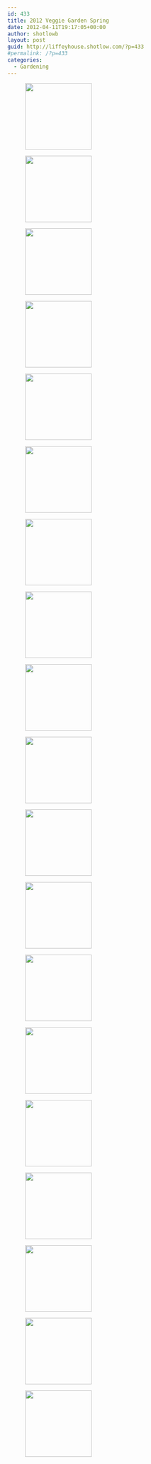 ```yaml
---
id: 433
title: 2012 Veggie Garden Spring
date: 2012-04-11T19:17:05+00:00
author: shotlowb
layout: post
guid: http://liffeyhouse.shotlow.com/?p=433
#permalink: /?p=433
categories:
  - Gardening
---
```

<div id='gallery-9' class='gallery galleryid-433 gallery-columns-3 gallery-size-thumbnail'>
  <figure class='gallery-item'>

  <div class='gallery-icon landscape'>
    <a href='http://localhost:4567/wp-content/uploads/2012/04/P4040001.jpg'><img width="150" height="150" src="http://localhost:4567/wp-content/uploads/2012/04/P4040001-150x150.jpg" class="attachment-thumbnail size-thumbnail" alt="" srcset="http://localhost:4567/wp-content/uploads/2012/04/P4040001-150x150.jpg 150w, http://localhost:4567/wp-content/uploads/2012/04/P4040001-100x100.jpg 100w" sizes="100vw" /></a>
  </div></figure><figure class='gallery-item'>

  <div class='gallery-icon portrait'>
    <a href='http://localhost:4567/wp-content/uploads/2012/04/P4040019.jpg'><img width="150" height="150" src="http://localhost:4567/wp-content/uploads/2012/04/P4040019-150x150.jpg" class="attachment-thumbnail size-thumbnail" alt="" srcset="http://localhost:4567/wp-content/uploads/2012/04/P4040019-150x150.jpg 150w, http://localhost:4567/wp-content/uploads/2012/04/P4040019-100x100.jpg 100w" sizes="100vw" /></a>
  </div></figure><figure class='gallery-item'>

  <div class='gallery-icon portrait'>
    <a href='http://localhost:4567/wp-content/uploads/2012/04/P4040018.jpg'><img width="150" height="150" src="http://localhost:4567/wp-content/uploads/2012/04/P4040018-150x150.jpg" class="attachment-thumbnail size-thumbnail" alt="" srcset="http://localhost:4567/wp-content/uploads/2012/04/P4040018-150x150.jpg 150w, http://localhost:4567/wp-content/uploads/2012/04/P4040018-100x100.jpg 100w" sizes="100vw" /></a>
  </div></figure><figure class='gallery-item'>

  <div class='gallery-icon portrait'>
    <a href='http://localhost:4567/wp-content/uploads/2012/04/P4040017.jpg'><img width="150" height="150" src="http://localhost:4567/wp-content/uploads/2012/04/P4040017-150x150.jpg" class="attachment-thumbnail size-thumbnail" alt="" srcset="http://localhost:4567/wp-content/uploads/2012/04/P4040017-150x150.jpg 150w, http://localhost:4567/wp-content/uploads/2012/04/P4040017-100x100.jpg 100w" sizes="100vw" /></a>
  </div></figure><figure class='gallery-item'>

  <div class='gallery-icon portrait'>
    <a href='http://localhost:4567/wp-content/uploads/2012/04/P4040016.jpg'><img width="150" height="150" src="http://localhost:4567/wp-content/uploads/2012/04/P4040016-150x150.jpg" class="attachment-thumbnail size-thumbnail" alt="" srcset="http://localhost:4567/wp-content/uploads/2012/04/P4040016-150x150.jpg 150w, http://localhost:4567/wp-content/uploads/2012/04/P4040016-100x100.jpg 100w" sizes="100vw" /></a>
  </div></figure><figure class='gallery-item'>

  <div class='gallery-icon portrait'>
    <a href='http://localhost:4567/wp-content/uploads/2012/04/P4040015.jpg'><img width="150" height="150" src="http://localhost:4567/wp-content/uploads/2012/04/P4040015-150x150.jpg" class="attachment-thumbnail size-thumbnail" alt="" srcset="http://localhost:4567/wp-content/uploads/2012/04/P4040015-150x150.jpg 150w, http://localhost:4567/wp-content/uploads/2012/04/P4040015-100x100.jpg 100w" sizes="100vw" /></a>
  </div></figure><figure class='gallery-item'>

  <div class='gallery-icon portrait'>
    <a href='http://localhost:4567/wp-content/uploads/2012/04/P4040014.jpg'><img width="150" height="150" src="http://localhost:4567/wp-content/uploads/2012/04/P4040014-150x150.jpg" class="attachment-thumbnail size-thumbnail" alt="" srcset="http://localhost:4567/wp-content/uploads/2012/04/P4040014-150x150.jpg 150w, http://localhost:4567/wp-content/uploads/2012/04/P4040014-100x100.jpg 100w" sizes="100vw" /></a>
  </div></figure><figure class='gallery-item'>

  <div class='gallery-icon portrait'>
    <a href='http://localhost:4567/wp-content/uploads/2012/04/P4040013.jpg'><img width="150" height="150" src="http://localhost:4567/wp-content/uploads/2012/04/P4040013-150x150.jpg" class="attachment-thumbnail size-thumbnail" alt="" srcset="http://localhost:4567/wp-content/uploads/2012/04/P4040013-150x150.jpg 150w, http://localhost:4567/wp-content/uploads/2012/04/P4040013-100x100.jpg 100w" sizes="100vw" /></a>
  </div></figure><figure class='gallery-item'>

  <div class='gallery-icon portrait'>
    <a href='http://localhost:4567/wp-content/uploads/2012/04/P4040012.jpg'><img width="150" height="150" src="http://localhost:4567/wp-content/uploads/2012/04/P4040012-150x150.jpg" class="attachment-thumbnail size-thumbnail" alt="" srcset="http://localhost:4567/wp-content/uploads/2012/04/P4040012-150x150.jpg 150w, http://localhost:4567/wp-content/uploads/2012/04/P4040012-100x100.jpg 100w" sizes="100vw" /></a>
  </div></figure><figure class='gallery-item'>

  <div class='gallery-icon portrait'>
    <a href='http://localhost:4567/wp-content/uploads/2012/04/P4040011.jpg'><img width="150" height="150" src="http://localhost:4567/wp-content/uploads/2012/04/P4040011-150x150.jpg" class="attachment-thumbnail size-thumbnail" alt="" srcset="http://localhost:4567/wp-content/uploads/2012/04/P4040011-150x150.jpg 150w, http://localhost:4567/wp-content/uploads/2012/04/P4040011-100x100.jpg 100w" sizes="100vw" /></a>
  </div></figure><figure class='gallery-item'>

  <div class='gallery-icon portrait'>
    <a href='http://localhost:4567/wp-content/uploads/2012/04/P4040010.jpg'><img width="150" height="150" src="http://localhost:4567/wp-content/uploads/2012/04/P4040010-150x150.jpg" class="attachment-thumbnail size-thumbnail" alt="" srcset="http://localhost:4567/wp-content/uploads/2012/04/P4040010-150x150.jpg 150w, http://localhost:4567/wp-content/uploads/2012/04/P4040010-100x100.jpg 100w" sizes="100vw" /></a>
  </div></figure><figure class='gallery-item'>

  <div class='gallery-icon portrait'>
    <a href='http://localhost:4567/wp-content/uploads/2012/04/P4040009.jpg'><img width="150" height="150" src="http://localhost:4567/wp-content/uploads/2012/04/P4040009-150x150.jpg" class="attachment-thumbnail size-thumbnail" alt="" srcset="http://localhost:4567/wp-content/uploads/2012/04/P4040009-150x150.jpg 150w, http://localhost:4567/wp-content/uploads/2012/04/P4040009-100x100.jpg 100w" sizes="100vw" /></a>
  </div></figure><figure class='gallery-item'>

  <div class='gallery-icon portrait'>
    <a href='http://localhost:4567/wp-content/uploads/2012/04/P4040008.jpg'><img width="150" height="150" src="http://localhost:4567/wp-content/uploads/2012/04/P4040008-150x150.jpg" class="attachment-thumbnail size-thumbnail" alt="" srcset="http://localhost:4567/wp-content/uploads/2012/04/P4040008-150x150.jpg 150w, http://localhost:4567/wp-content/uploads/2012/04/P4040008-100x100.jpg 100w" sizes="100vw" /></a>
  </div></figure><figure class='gallery-item'>

  <div class='gallery-icon portrait'>
    <a href='http://localhost:4567/wp-content/uploads/2012/04/P4040007.jpg'><img width="150" height="150" src="http://localhost:4567/wp-content/uploads/2012/04/P4040007-150x150.jpg" class="attachment-thumbnail size-thumbnail" alt="" srcset="http://localhost:4567/wp-content/uploads/2012/04/P4040007-150x150.jpg 150w, http://localhost:4567/wp-content/uploads/2012/04/P4040007-100x100.jpg 100w" sizes="100vw" /></a>
  </div></figure><figure class='gallery-item'>

  <div class='gallery-icon portrait'>
    <a href='http://localhost:4567/wp-content/uploads/2012/04/P4040006.jpg'><img width="150" height="150" src="http://localhost:4567/wp-content/uploads/2012/04/P4040006-150x150.jpg" class="attachment-thumbnail size-thumbnail" alt="" srcset="http://localhost:4567/wp-content/uploads/2012/04/P4040006-150x150.jpg 150w, http://localhost:4567/wp-content/uploads/2012/04/P4040006-100x100.jpg 100w" sizes="100vw" /></a>
  </div></figure><figure class='gallery-item'>

  <div class='gallery-icon portrait'>
    <a href='http://localhost:4567/wp-content/uploads/2012/04/P4040005.jpg'><img width="150" height="150" src="http://localhost:4567/wp-content/uploads/2012/04/P4040005-150x150.jpg" class="attachment-thumbnail size-thumbnail" alt="" srcset="http://localhost:4567/wp-content/uploads/2012/04/P4040005-150x150.jpg 150w, http://localhost:4567/wp-content/uploads/2012/04/P4040005-100x100.jpg 100w" sizes="100vw" /></a>
  </div></figure><figure class='gallery-item'>

  <div class='gallery-icon portrait'>
    <a href='http://localhost:4567/wp-content/uploads/2012/04/P4040004.jpg'><img width="150" height="150" src="http://localhost:4567/wp-content/uploads/2012/04/P4040004-150x150.jpg" class="attachment-thumbnail size-thumbnail" alt="" srcset="http://localhost:4567/wp-content/uploads/2012/04/P4040004-150x150.jpg 150w, http://localhost:4567/wp-content/uploads/2012/04/P4040004-100x100.jpg 100w" sizes="100vw" /></a>
  </div></figure><figure class='gallery-item'>

  <div class='gallery-icon portrait'>
    <a href='http://localhost:4567/wp-content/uploads/2012/04/P4040003.jpg'><img width="150" height="150" src="http://localhost:4567/wp-content/uploads/2012/04/P4040003-150x150.jpg" class="attachment-thumbnail size-thumbnail" alt="" srcset="http://localhost:4567/wp-content/uploads/2012/04/P4040003-150x150.jpg 150w, http://localhost:4567/wp-content/uploads/2012/04/P4040003-100x100.jpg 100w" sizes="100vw" /></a>
  </div></figure><figure class='gallery-item'>

  <div class='gallery-icon landscape'>
    <a href='http://localhost:4567/wp-content/uploads/2012/04/P4040002.jpg'><img width="150" height="150" src="http://localhost:4567/wp-content/uploads/2012/04/P4040002-150x150.jpg" class="attachment-thumbnail size-thumbnail" alt="" srcset="http://localhost:4567/wp-content/uploads/2012/04/P4040002-150x150.jpg 150w, http://localhost:4567/wp-content/uploads/2012/04/P4040002-100x100.jpg 100w" sizes="100vw" /></a>
  </div></figure>
</div>
